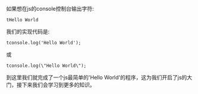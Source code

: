如果想在js的console控制台输出字符:

    tHello World

我们的实现代码是:

    tconsole.log('Hello World');

或

    tconsole.log(\"Hello World\");
    
到这里我们就完成了一个js最简单的'Hello World'的程序，这为我们开启了js的大门，接下来我们会学习到更多的知识。